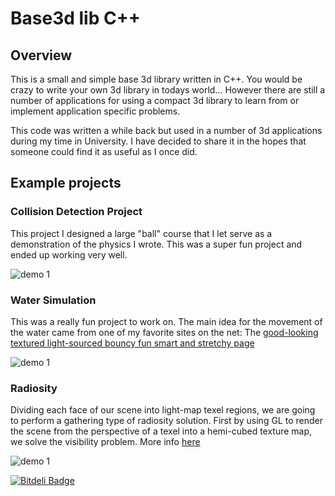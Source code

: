Base3d lib C++
==============

## Overview
This is a small and simple base 3d library written in C++.  You would be crazy to write your own 3d library in todays world… However there are still a number of applications for using a compact 3d library to learn from or implement application specific problems.

This code was written a while back but used in a number of 3d applications during my time in University.  I have decided to share it in the hopes that someone could find it as useful as I once did.

## Example projects

### Collision Detection Project
This project I designed a large "ball" course that I let serve as a demonstration of the physics I wrote.  This was a super fun project and ended up working very well.

![demo 1](http://coreyauger.com/images/marble.jpg)

### Water Simulation
This was a really fun project to work on. The main idea for the movement of the water came from one of my favorite sites on the net: The [good-looking textured light-sourced bouncy fun smart and stretchy page](http://freespace.virgin.net/hugo.elias/graphics/x_water.htm)

![demo 1](http://coreyauger.com/images/water.jpg)

### Radiosity

Dividing each face of our scene into light-map texel regions, we are going to perform a gathering type of radiosity solution. First by using GL to render the scene from the perspective of a texel into a hemi-cubed texture map, we solve the visibility problem. 
More info [here](http://coreyauger.com/project_radiosity.php)

![demo 1](http://coreyauger.com/images/3pass.jpg)


[![Bitdeli Badge](https://d2weczhvl823v0.cloudfront.net/coreyauger/cpp_base3d_lib/trend.png)](https://bitdeli.com/free "Bitdeli Badge")


